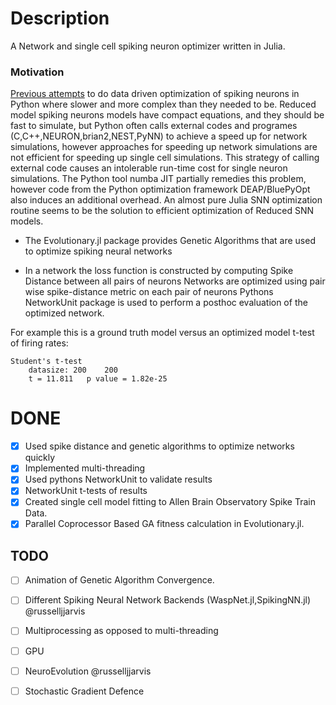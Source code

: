 # Description
A Network and single cell spiking neuron optimizer written in Julia.
### Motivation
[Previous attempts](https://github.com/russelljjarvis/BluePyOpt/blob/neuronunit_reduced_cells/examples/neuronunit/OptimizationMulitSpikingIzhikevichModel.ipynb)
 to do data driven optimization of spiking neurons in Python where slower and more complex than they needed to be. Reduced model spiking neurons models have compact equations, and they should be fast to simulate, but Python often calls external codes and programes (C,C++,NEURON,brian2,NEST,PyNN) to achieve a speed up for network simulations, however approaches for speeding up network simulations are not efficient for speeding up single cell simulations.  This strategy of calling external code causes an intolerable run-time cost for single neuron simulations. The Python tool numba JIT partially remedies this problem, however code from the Python optimization framework DEAP/BluePyOpt also induces an additional overhead. An almost pure Julia SNN optimization routine seems to be the solution to efficient optimization of Reduced SNN models.


- The Evolutionary.jl package provides Genetic Algorithms that are used to optimize spiking neural networks

- In a network the loss function is constructed by computing Spike Distance between all pairs of neurons
Networks are optimized using pair wise spike-distance metric on each pair of neurons
Pythons NetworkUnit package is used to perform a posthoc evaluation of the optimized network.

<!---See the figure below where local variation and firing rates are compared against every neuron between two model networks.-->

For example this is a ground truth model versus an optimized model t-test of firing rates:
```
Student's t-test
	datasize: 200 	 200
	t = 11.811 	 p value = 1.82e-25
```


# DONE

- [x] Used spike distance and genetic algorithms to optimize networks quickly
- [x] Implemented multi-threading
- [x] Used pythons NetworkUnit to validate results
- [x] NetworkUnit t-tests of results
- [x] Created single cell model fitting to Allen Brain Observatory Spike Train Data.
- [x] Parallel Coprocessor Based GA fitness calculation in Evolutionary.jl.

## TODO
- [ ] Animation of Genetic Algorithm Convergence.
- [ ] Different Spiking Neural Network Backends (WaspNet.jl,SpikingNN.jl)
@russelljjarvis
- [ ] Multiprocessing as opposed to multi-threading
- [ ] GPU
- [ ] NeuroEvolution @russelljjarvis
- [ ] Stochastic Gradient Defence

